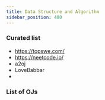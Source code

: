 ```yaml
---
title: Data Structure and Algorithm
sidebar_position: 400
---
```


### Curated list

- https://topswe.com/
- https://neetcode.io/
- a2oj 
- LoveBabbar
- 

### List of OJs

